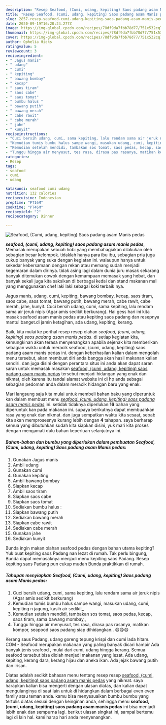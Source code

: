 ```yaml
---
description: "Resep Seafood, (Cumi, udang, kepiting) Saos padang asam Manis pedas, Bikin Ngiler"
title: "Resep Seafood, (Cumi, udang, kepiting) Saos padang asam Manis pedas, Bikin Ngiler"
slug: 2857-resep-seafood-cumi-udang-kepiting-saos-padang-asam-manis-pedas-bikin-ngiler
date: 2020-09-19T16:20:24.277Z
image: https://img-global.cpcdn.com/recipes/78df9da7fbb78d77/751x532cq70/seafood-cumi-udang-kepiting-saos-padang-asam-manis-pedas-foto-resep-utama.jpg
thumbnail: https://img-global.cpcdn.com/recipes/78df9da7fbb78d77/751x532cq70/seafood-cumi-udang-kepiting-saos-padang-asam-manis-pedas-foto-resep-utama.jpg
cover: https://img-global.cpcdn.com/recipes/78df9da7fbb78d77/751x532cq70/seafood-cumi-udang-kepiting-saos-padang-asam-manis-pedas-foto-resep-utama.jpg
author: Ophelia Hicks
ratingvalue: 5
reviewcount: 3
recipeingredient:
- " Jagus manis"
- " udang"
- " cumi"
- " kepiting"
- " bawang bombay"
- " kecap"
- " saos tiram"
- " saos cabe"
- " saos tomat"
- " bumbu halus "
- " bawang putih"
- " bawang merah"
- " cabe rawit"
- " cabe merah"
- " jahe"
- " kunyit"
recipeinstructions:
- "Cuci bersih udang, cumi, sama kepiting, lalu rendam sama air jeruk nipis (Agar amis sedikit berkurang)"
- "Kemudian tumis bumbu halus sampe wangi, masukan udang, cumi, kepiting n jagung, kasih air sedikit,,"
- "Kemudian setelah mendidi, tambakan sos tomat, saos pedas, kecap, saos tiram, sama bawang mombay,,"
- "Tunggu hingga air menyusut, tes rasa, dirasa pas rasanya, matikan kompor, seapood saos padang siap dihidangkan.. 😋😋😋"
categories:
- Resep
tags:
- seafood
- cumi
- udang

katakunci: seafood cumi udang 
nutrition: 132 calories
recipecuisine: Indonesian
preptime: "PT16M"
cooktime: "PT46M"
recipeyield: "2"
recipecategory: Dinner

---
```



![Seafood, (Cumi, udang, kepiting) Saos padang asam Manis pedas](https://img-global.cpcdn.com/recipes/78df9da7fbb78d77/751x532cq70/seafood-cumi-udang-kepiting-saos-padang-asam-manis-pedas-foto-resep-utama.jpg)

<b><i>seafood, (cumi, udang, kepiting) saos padang asam manis pedas</i></b>, Memasak merupakan sebuah hobi yang membahagiakan dilakukan oleh sebagian besar kelompok. tidaklah hanya para ibu ibu, sebagian pria juga cukup banyak yang suka dengan kegiatan ini. walaupun hanya untuk sekedar kebersamaan dengan rekan atau memang sudah menjadi kegemaran dalam dirinya. tidak asing lagi dalam dunia juru masak sekarang banyak ditemukan cowok dengan kemampuan memasak yang hebat, dan banyak sekali juga kita saksikan di berbagai kedai dan stand makanan mall yang menggunakan chef laki laki sebagai koki terbaik nya.

Jagus manis, udang, cumi, kepiting, bawang bombay, kecap, saos tiram, saos cabe, saos tomat, bawang putih, bawang merah, cabe rawit, cabe merah, jahe, kunyit. Cuci bersih udang, cumi, sama kepiting, lalu rendam sama air jeruk nipis (Agar amis sedikit berkurang). Hai gess hari ini kita masak seafood asam manis pedas atau kepiting saos padang dan resepnya mantul banget.di jamin ketagihan, ada udang, kepiting, kerang.

Baik, kita mulai ke perihal resep resep olahan <i>seafood, (cumi, udang, kepiting) saos padang asam manis pedas</i>. di setiap kegiatan kita, kemungkinan akan terasa menyenangkan apabila sejenak kita memberikan sebagian waktu untuk meracik seafood, (cumi, udang, kepiting) saos padang asam manis pedas ini. dengan keberhasilan kalian dalam mengolah menu tersebut, akan membuat diri anda bangga akan hasil makanan kalian sendiri. dan juga disini dengan perantara situs ini anda akan dapat saran saran untuk memasak masakan <u>seafood, (cumi, udang, kepiting) saos padang asam manis pedas</u> tersebut menjadi hidangan yang enak dan nikmat, oleh karena itu tandai alamat website ini di hp anda sebagai sebagian pedoman anda dalam meracik hidangan baru yang enak.


Mari langsung saja kita mulai untuk membeli bahan baku yang diperuntuk kan dalam membuat menu <u><i>seafood, (cumi, udang, kepiting) saos padang asam manis pedas</i></u> ini. setidak tidaknya diperlukan <b>16</b> bahan yang diperuntuk kan pada makanan ini. supaya berikutnya dapat membuahkan rasa yang enak dan nikmat. dan juga sempatkan waktu kita sesaat, sebab kita akan memprosesnya kurang lebih dengan <b>4</b> tahapan. saya berharap semua yang dibutuhkan sudah kita siapkan disini, yuk mari kita proses dengan mengamati dulu bahan keperluan selanjutnya ini.

<!--inarticleads1-->

##### Bahan-bahan dan bumbu yang diperlukan dalam pembuatan Seafood, (Cumi, udang, kepiting) Saos padang asam Manis pedas:

1. Gunakan  Jagus manis
1. Ambil  udang
1. Gunakan  cumi
1. Gunakan  kepiting
1. Ambil  bawang bombay
1. Siapkan  kecap
1. Ambil  saos tiram
1. Siapkan  saos cabe
1. Siapkan  saos tomat
1. Sediakan  bumbu halus :
1. Siapkan  bawang putih
1. Sediakan  bawang merah
1. Siapkan  cabe rawit
1. Sediakan  cabe merah
1. Gunakan  jahe
1. Sediakan  kunyit


Bunda ingin makan olahan seafood pedas dengan bahan utama kepiting? Yuk buat kepiting saos Padang nan lezat di rumah. Tak perlu bingung, Bunda dapat memasaknya menjadi menu kepiting saos Padang. Resep kepiting saos Padang pun cukup mudah Bunda praktikkan di rumah. 

<!--inarticleads2-->

##### Tahapan menyiapkan Seafood, (Cumi, udang, kepiting) Saos padang asam Manis pedas:

1. Cuci bersih udang, cumi, sama kepiting, lalu rendam sama air jeruk nipis (Agar amis sedikit berkurang)
1. Kemudian tumis bumbu halus sampe wangi, masukan udang, cumi, kepiting n jagung, kasih air sedikit,,
1. Kemudian setelah mendidi, tambakan sos tomat, saos pedas, kecap, saos tiram, sama bawang mombay,,
1. Tunggu hingga air menyusut, tes rasa, dirasa pas rasanya, matikan kompor, seapood saos padang siap dihidangkan.. 😋😋😋


Kerang saus Padang, udang goreng tepung krispi dan cumi lada hitam. COM - Seafood merupakan makanan yang paling banyak dicari hampir Ada banyak jenis seafood , mulai dari cumi, udang hingga kerang. Semua seafood tersebut bisa diolah menjadi makanan yang lezat. Ada udang, kepiting, kerang dara, kerang hijau dan aneka ikan. Ada jejak bawang putih dan irisan. 

Diatas adalah sedikit bahasan menu tentang resep resep <u>seafood, (cumi, udang, kepiting) saos padang asam manis pedas</u> yang nikmat. saya harapkan kalian bisa mengerti dengan ulasan diatas, dan kalian dapat mengulanginya di saat lain untuk di hidangkan dalam berbagai even even family atau teman anda. kamu bisa menyesuaikan bumbu bumbu yang tertulis diatas sesuai dengan keinginan anda, sehingga menu <b>seafood, (cumi, udang, kepiting) saos padang asam manis pedas</b> ini bisa menjadi lebih enak dan sempurna lagi. berikut ulasan singkat ini, sampai bertemu lagi di lain hal. kami harap hari anda menyenangkan.
